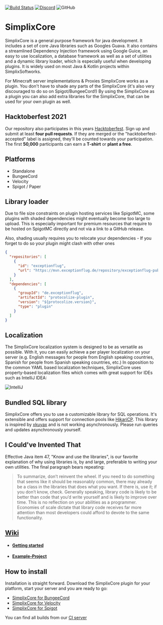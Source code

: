 [![Build Status](http://ci.exceptionflug.de/buildStatus/icon?job=SimplixCore)](http://ci.exceptionflug.de/job/SimplixCore/) [![Discord](https://img.shields.io/discord/752533664696369204?label=Discord)](https://discord.simplixsoft.com/) ![GitHub](https://img.shields.io/github/license/Simplix-Softworks/SimplixCore)
# SimplixCore

SimplixCore is a general purpose framework for java development.
It includes a set of core Java libraries such as Googles Guava.
It also contains a streamlined Dependency Injection framework using Google Guice,
an easy to use localization, a database framework as well as a set of utilities and a dynamic library loader, which is especially useful when developing plugins.
It is widely used on most Java & Kotlin projects within SimplixSoftworks.

For Minecraft server implementations & Proxies SimplixCore works as a plugin. 
You don't have to shade any parts of the SimplixCore (it's also very discouraged to do so on Spigot/BungeeCord!) 
By using the SimplixCore as a plugin you can also add extra libraries for the SimplixCore, that can be used for your own plugin as well.

## Hacktoberfest 2021
Our repository also participates in this years [Hacktoberfest](https://hacktoberfest.digitalocean.com/). Sign up and submit at least **four pull requests**. If they are merged or the "hacktoberfest-accepted" label is assigned, they'll be counted towards your participation. The first **50,000** participants can earn a **T-shirt** or **plant a free**.

## Platforms
- Standalone
- BungeeCord
- Velocity
- Spigot / Paper


## Library loader
Due to file size constraints on plugin hosting services like SpigotMC, some plugins with shaded dependencies might eventually become too large to upload. This is especially important for premium resources that require to be hosted on SpigotMC directly and not via a link to a GitHub release.

Also, shading usually requires you to relocate your dependencies - If you forget to do so your plugin might clash with other ones
```json
{
  "repositories": [
    {
      "id": "exceptionflug",
      "url": "https://mvn.exceptionflug.de/repository/exceptionflug-public/"
    }
  ],
  "dependencies": [
    {
      "groupId": "de.exceptionflug",
      "artifactId": "protocolize-plugin",
      "version": "${protocolize.version}",
      "type": "plugin"
    }
  ]
}
```

## Localization
The SimplixCore localization system is designed to be as versatile as possible. With it, you can easily achieve a per player localization on your server (e.g. English messages for people from English speaking countries, Spanish for people from Spanish speaking countries, etc.) In opposition to the common YAML based localization techniques, SimplixCore uses property-based localization files which comes with great support for IDEs such as IntelliJ IDEA:

![IntelliJ](https://i.imgur.com/VoI5X6v.jpg)

## Bundled SQL library
SimplixCore offers you to use a customizable library for SQL operations. It's extensible and offers support for connection pools like [HikariCP](https://github.com/brettwooldridge/HikariCP). This library is inspired by [xkuyax](https://github.com/xkuyax) and is not working asynchronously. Please run queries and updates asynchronously yourself.

## I Could've Invented That
Effective Java item 47, "Know and use the libraries", is our favorite explanation of why using libraries is, by and large,
preferable to writing your own utilities. The final paragraph bears repeating:

> To summarize, don’t reinvent the wheel. If you need to do something that seems like it should be reasonably common,
> there may already be a class in the libraries that does what you want. If there is,
>use it; if you don’t know, check. Generally speaking, library code is likely to be better 
> than code that you’d write yourself and is likely to improve over time. This is no reflection 
>on your abilities as a programmer. Economies of scale dictate that library code receives far 
> more attention than most developers could afford to devote to the same functionality.

## [Wiki](https://github.com/Simplix-Softworks/SimplixCore/wiki)
- #### [Getting started](https://github.com/Simplix-Softworks/SimplixCore/wiki/Getting-started)
- #### [Example-Project](https://github.com/Simplix-Softworks/SimplixExample)


## How to install
Installation is straight forward. Download the SimplixCore plugin for your platform, start your server and you are ready to go:

- [SimplixCore for BungeeCord](https://ci.exceptionflug.de/job/SimplixCore/lastSuccessfulBuild/artifact/simplixcore-minecraft/simplixcore-minecraft-bungeecord/simplixcore-minecraft-bungeecord-plugin/target/SimplixCore-BungeeCord.jar)
- [SimplixCore for Velocity](https://ci.exceptionflug.de/job/SimplixCore/lastSuccessfulBuild/artifact/simplixcore-minecraft/simplixcore-minecraft-velocity/simplixcore-minecraft-velocity-plugin/target/SimplixCore-Velocity.jar)
- [SimplixCore for Spigot](https://ci.exceptionflug.de/job/SimplixCore/lastSuccessfulBuild/artifact/simplixcore-minecraft/simplixcore-minecraft-spigot/simplixcore-minecraft-spigot-plugin/target/SimplixCore-Spigot.jar)

You can find all builds from our [CI server](https://ci.exceptionflug.de/job/SimplixCore/)

